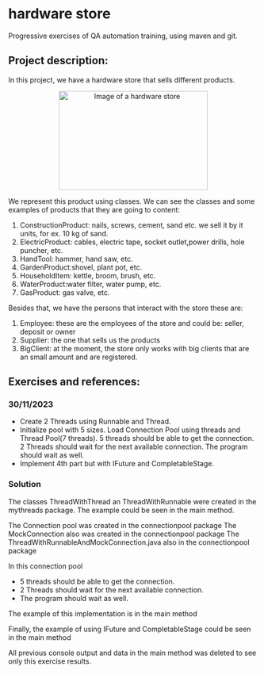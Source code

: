 # hardware store
Progressive exercises of QA automation training, using maven and git.

## Project description:
In this project, we have a hardware store that sells different products.

<p align="center">
<img src="https://t4.ftcdn.net/jpg/03/39/67/57/360_F_339675724_zKIsiEcSss6x2KOXUfHMfBrK9b0qbYCQ.jpg" alt="Image of a hardware store" width="300" height="200">
</p>

We represent this product using classes.
We can see the classes and some examples of products that they are going to content:
1. ConstructionProduct: nails, screws, cement, sand etc. we sell it by it units, for ex.
   10 kg of sand.
2. ElectricProduct: cables, electric tape, socket outlet,power drills, hole puncher, etc.
3. HandTool: hammer, hand saw, etc.
4. GardenProduct:shovel, plant pot, etc.
5. HouseholdItem: kettle, broom, brush, etc.
6. WaterProduct:water filter, water pump, etc.
7. GasProduct: gas valve, etc.

Besides that, we have the persons that interact with the store these are:
1. Employee: these are the employees of the store and could be: seller, deposit or owner
2. Supplier: the one that sells us the products
3. BigClient: at the moment, the store only works with big clients that are an small amount and are registered.

## Exercises and references:

### 30/11/2023
* Create 2 Threads using Runnable and Thread.
* Initialize pool with 5 sizes.
  Load Connection Pool using threads and Thread Pool(7 threads).
  5 threads should be able to get the connection.
  2 Threads should wait for the next available connection.
  The program should wait as well.
* Implement 4th part but with IFuture and CompletableStage.

### Solution
The classes ThreadWithThread an ThreadWithRunnable were created in the mythreads package.
The example could be seen in the main method.

The Connection pool was created in the connectionpool package
The MockConnection also was created in the connectionpool package
The ThreadWithRunnableAndMockConnection.java also in the connectionpool package

In this connection pool 
* 5 threads should be able to get the connection.
* 2 Threads should wait for the next available connection.
* The program should wait as well.

The example of this implementation is in the main method

Finally, the example of using IFuture and CompletableStage could be seen in the main 
method

All previous console output and data in the main method was deleted 
to see only this exercise results.





